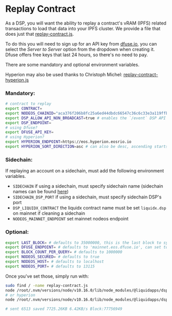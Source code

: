 Replay Contract
========

As a DSP, you will want the ability to replay a contract's vRAM (IPFS) related transactions to load that data into your IPFS cluster.  We provide a file that does just that [replay-contract.js](https://github.com/liquidapps-io/zeus-sdk/blob/master/boxes/groups/services/ipfs-dapp-service/utils/ipfs-service/replay-contract.js).

To do this you will need to sign up for an API key from [dfuse.io](https://www.dfuse.io), you can select the *Server to Server* option from the dropdown when creating it. Dfuse offers free keys that last 24 hours, so there's no need to pay.

There are some mandatory and optional environment variables.

Hyperion may also be used thanks to Christoph Michel: [replay-contract-hyperion.js](https://github.com/liquidapps-io/zeus-sdk/blob/master/boxes/groups/services/ipfs-dapp-service/utils/ipfs-service/replay-contract-hyperion.js)

### Mandatory:

```bash
# contract to replay
export CONTRACT=
export NODEOS_CHAINID="aca376f206b8fc25a6ed44dbdc66547c36c6c33e3a119ffbeaef943642f0e906" # < mainnet | kylin > "5fff1dae8dc8e2fc4d5b23b2c7665c97f9e9d8edf2b6485a86ba311c25639191"
export DSP_ALLOW_API_NON_BROADCAST=true # enables the `/event` DSP API endpoint to accept non-blocking service events such as xcommits.
export DSP_ENDPOINT=
# using Dfuse?
export DFUSE_API_KEY=
# using Hyperion?
export HYPERION_ENDPOINT=https://eos.hyperion.eosrio.io
export HYPERION_SORT_DIRECTION=asc # can also be desc, ascending starts from first block, descending starts from head block of chains
```

### Sidechain:

If replaying an account on a sidechain, must add the following environment variables. 

- `SIDECHAIN` if using a sidechain, must specify sidechain name (sidechain names can be found [here](../liquidx/example-chains))
- `SIDECHAIN_DSP_PORT` if using a sidechain, must specify sidechain DSP's port
- `DSP_LIQUIDX_CONTRACT` the liquidx contract name must be set `liquidx.dsp` on mainnet if cleaning a sidechain
- `NODEOS_MAINNET_ENDPOINT` set mainnet nodeos endpoint

### Optional:

```bash
export LAST_BLOCK= # defaults to 35000000, this is the last block to sync from, find the first vRAM transaction for the contract and set the block before it
export DFUSE_ENDPOINT= # defaults to 'mainnet.eos.dfuse.io', can set to `kylin.eos.dfuse.io`
export BLOCK_COUNT_PER_QUERY= # defaults to 1000000
export NODEOS_SECURED= # defaults to true
export NODEOS_HOST= # defaults to localhost
export NODEOS_PORT= # defaults to 13115
```

Once you've set those, simply run with:

```bash
sudo find / -name replay-contract.js
node /root/.nvm/versions/node/v10.16.0/lib/node_modules/@liquidapps/dsp/utils/ipfs-service/replay-contract.js
# or hyperion
node /root/.nvm/versions/node/v10.16.0/lib/node_modules/@liquidapps/dsp/utils/ipfs-service/replay-contract-hyperion.js

# sent 6513 saved 7725.26KB 6.42KB/s Block:77756949
```